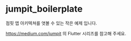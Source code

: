 # jumpit_boilerplate

점핏 앱 아키텍쳐를 엿볼 수 있는 작은 예제 입니다.

https://medium.com/jumpit 의 Flutter 시리즈를 참고해 주세요.
